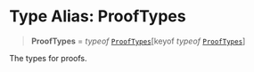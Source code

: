 # Type Alias: ProofTypes

> **ProofTypes** = *typeof* [`ProofTypes`](../variables/ProofTypes.md)\[keyof *typeof* [`ProofTypes`](../variables/ProofTypes.md)\]

The types for proofs.
